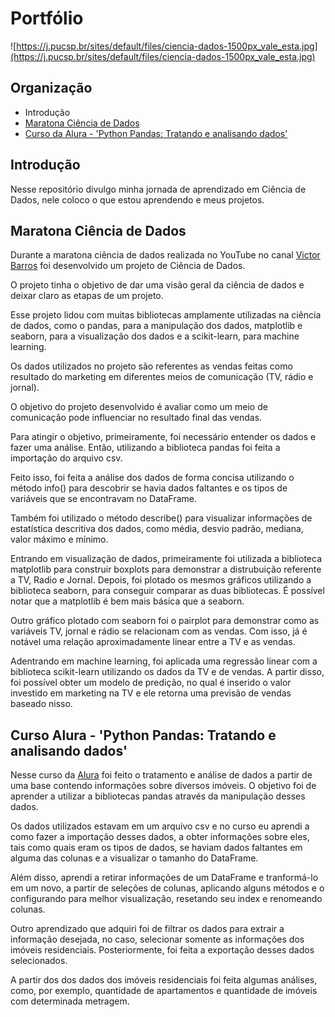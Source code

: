# Portfólio

![https://j.pucsp.br/sites/default/files/ciencia-dados-1500px_vale_esta.jpg](https://j.pucsp.br/sites/default/files/ciencia-dados-1500px_vale_esta.jpg)

## Organização

- Introdução
- [Maratona Ciência de Dados](https://github.com/ludmilabueno/portfolio/tree/main/maratona-ciencia-de-dados)
- [Curso da Alura - 'Python Pandas: Tratando e analisando dados'](https://github.com/ludmilabueno/portfolio/tree/main/alura-pandas-analise-tratamento-dos-dados)

## Introdução

Nesse repositório divulgo minha jornada de aprendizado em Ciência de Dados, nele coloco o que estou aprendendo e meus projetos.

## Maratona Ciência de Dados

Durante a maratona ciência de dados realizada no YouTube no canal [Victor Barros](https://www.youtube.com/channel/UCgQUqpzdiARaHpbADx7qUxQ) foi desenvolvido um projeto de Ciência de Dados. 

O projeto tinha o objetivo de dar uma visão geral da ciência de dados e deixar claro as etapas de um projeto. 

Esse projeto lidou com muitas bibliotecas amplamente utilizadas na ciência de dados, como o pandas, para a manipulação dos dados, matplotlib e seaborn, para a visualização dos dados e a scikit-learn, para machine learning.

Os dados utilizados no projeto são referentes as vendas feitas como resultado do marketing em diferentes meios de comunicação (TV, rádio e jornal).

O objetivo do projeto desenvolvido é avaliar como um meio de comunicação pode influenciar no resultado final das vendas. 

Para atingir o objetivo, primeiramente, foi necessário entender os dados e fazer uma análise. Então, utilizando a biblioteca pandas foi feita a importação do arquivo csv. 

Feito isso, foi feita a análise dos dados de forma concisa utilizando o método info() para descobrir se havia dados faltantes e os tipos de variáveis que se encontravam no DataFrame. 

Também foi utilizado o método describe() para visualizar informações de estatística descritiva dos dados, como média, desvio padrão, mediana, valor máximo e mínimo.

Entrando em visualização de dados, primeiramente foi utilizada a biblioteca matplotlib para construir boxplots para demonstrar a distrubuição referente a TV, Radio e Jornal. Depois, foi plotado os mesmos gráficos utilizando a biblioteca seaborn, para conseguir comparar as duas bibliotecas. É possível notar que a matplotlib é bem mais básica que a seaborn.

Outro gráfico plotado com seaborn foi o pairplot para demonstrar como as variáveis TV, jornal e rádio se relacionam com as vendas. Com isso, já é notável uma relação aproximadamente linear entre a TV e as vendas. 

Adentrando em machine learning, foi aplicada uma regressão linear com a biblioteca scikit-learn utilizando os dados da TV e de vendas. A partir disso, foi possível obter um modelo de predição, no qual é inserido o valor investido em marketing na TV e ele retorna uma previsão de vendas baseado nisso. 

## Curso Alura - 'Python Pandas: Tratando e analisando dados'

Nesse curso da [Alura](https://www.alura.com.br/) foi feito o tratamento e análise de dados a partir de uma base  contendo informações sobre diversos imóveis. O objetivo foi de aprender a utilizar a bibliotecas pandas através da manipulação desses dados.

Os dados utilizados estavam em um arquivo csv e no curso eu aprendi a como fazer a importação desses dados, a obter informações sobre eles, tais como quais eram os tipos de dados, se haviam dados faltantes em alguma das colunas e a visualizar o tamanho do DataFrame. 

Além disso, aprendi a retirar informações de um DataFrame e tranformá-lo em um novo, a partir de seleções de colunas, aplicando alguns métodos e o configurando para melhor visualização, resetando seu index e renomeando colunas. 

Outro aprendizado que adquiri foi de filtrar os dados para extrair a informação desejada, no caso, selecionar somente as informações dos imóveis residenciais. Posteriormente, foi feita a exportação desses dados selecionados.

A partir dos dos dados dos imóveis residenciais foi feita algumas análises, como, por exemplo, quantidade de apartamentos e quantidade de imóveis com determinada metragem.
